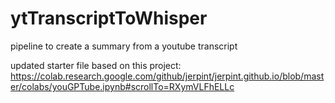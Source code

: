 # ytTranscriptToWhisper
pipeline to create a summary from a youtube transcript

updated starter file based on this project:
https://colab.research.google.com/github/jerpint/jerpint.github.io/blob/master/colabs/youGPTube.ipynb#scrollTo=RXymVLFhELLc
